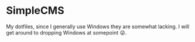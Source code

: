 # SimpleCMS

My dotfiles, since I generally use Windows they are somewhat lacking. I will get around to dropping Windows at somepoint :stuck_out_tongue_winking_eye:.
